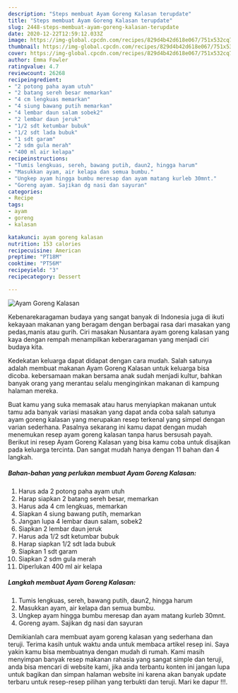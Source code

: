 ```yaml
---
description: "Steps membuat Ayam Goreng Kalasan terupdate"
title: "Steps membuat Ayam Goreng Kalasan terupdate"
slug: 2448-steps-membuat-ayam-goreng-kalasan-terupdate
date: 2020-12-22T12:59:12.033Z
image: https://img-global.cpcdn.com/recipes/829d4b42d618e067/751x532cq70/ayam-goreng-kalasan-foto-resep-utama.jpg
thumbnail: https://img-global.cpcdn.com/recipes/829d4b42d618e067/751x532cq70/ayam-goreng-kalasan-foto-resep-utama.jpg
cover: https://img-global.cpcdn.com/recipes/829d4b42d618e067/751x532cq70/ayam-goreng-kalasan-foto-resep-utama.jpg
author: Emma Fowler
ratingvalue: 4.7
reviewcount: 26268
recipeingredient:
- "2 potong paha ayam utuh"
- "2 batang sereh besar memarkan"
- "4 cm lengkuas memarkan"
- "4 siung bawang putih memarkan"
- "4 lembar daun salam sobek2"
- "2 lembar daun jeruk"
- "1/2 sdt ketumbar bubuk"
- "1/2 sdt lada bubuk"
- "1 sdt garam"
- "2 sdm gula merah"
- "400 ml air kelapa"
recipeinstructions:
- "Tumis lengkuas, sereh, bawang putih, daun2, hingga harum"
- "Masukkan ayam, air kelapa dan semua bumbu."
- "Ungkep ayam hingga bumbu meresap dan ayam matang kurleb 30mnt."
- "Goreng ayam. Sajikan dg nasi dan sayuran"
categories:
- Recipe
tags:
- ayam
- goreng
- kalasan

katakunci: ayam goreng kalasan 
nutrition: 153 calories
recipecuisine: American
preptime: "PT18M"
cooktime: "PT56M"
recipeyield: "3"
recipecategory: Dessert

---
```



![Ayam Goreng Kalasan](https://img-global.cpcdn.com/recipes/829d4b42d618e067/751x532cq70/ayam-goreng-kalasan-foto-resep-utama.jpg)

Kebenarekaragaman budaya yang sangat banyak di Indonesia juga di ikuti kekayaan makanan yang beragam dengan berbagai rasa dari masakan yang pedas,manis atau gurih. Ciri masakan Nusantara ayam goreng kalasan yang kaya dengan rempah menampilkan keberaragaman yang menjadi ciri budaya kita.


Kedekatan keluarga dapat didapat dengan cara mudah. Salah satunya adalah membuat makanan Ayam Goreng Kalasan untuk keluarga bisa dicoba. kebersamaan makan bersama anak sudah menjadi kultur, bahkan banyak orang yang merantau selalu menginginkan makanan di kampung halaman mereka.



Buat kamu yang suka memasak atau harus menyiapkan makanan untuk tamu ada banyak variasi masakan yang dapat anda coba salah satunya ayam goreng kalasan yang merupakan resep terkenal yang simpel dengan varian sederhana. Pasalnya sekarang ini kamu dapat dengan mudah menemukan resep ayam goreng kalasan tanpa harus bersusah payah.
Berikut ini resep Ayam Goreng Kalasan yang bisa kamu coba untuk disajikan pada keluarga tercinta. Dan sangat mudah hanya dengan 11 bahan dan 4 langkah.


<!--inarticleads1-->

##### Bahan-bahan yang perlukan membuat Ayam Goreng Kalasan:

1. Harus ada 2 potong paha ayam utuh
1. Harap siapkan 2 batang sereh besar, memarkan
1. Harus ada 4 cm lengkuas, memarkan
1. Siapkan 4 siung bawang putih, memarkan
1. Jangan lupa 4 lembar daun salam, sobek2
1. Siapkan 2 lembar daun jeruk
1. Harus ada 1/2 sdt ketumbar bubuk
1. Harap siapkan 1/2 sdt lada bubuk
1. Siapkan 1 sdt garam
1. Siapkan 2 sdm gula merah
1. Diperlukan 400 ml air kelapa




<!--inarticleads2-->

##### Langkah membuat  Ayam Goreng Kalasan:

1. Tumis lengkuas, sereh, bawang putih, daun2, hingga harum
1. Masukkan ayam, air kelapa dan semua bumbu.
1. Ungkep ayam hingga bumbu meresap dan ayam matang kurleb 30mnt.
1. Goreng ayam. Sajikan dg nasi dan sayuran




Demikianlah cara membuat ayam goreng kalasan yang sederhana dan teruji. Terima kasih untuk waktu anda untuk membaca artikel resep ini. Saya yakin kamu bisa membuatnya dengan mudah di rumah. Kami masih menyimpan banyak resep makanan rahasia yang sangat simple dan teruji, anda bisa mencari di website kami, jika anda terbantu konten ini jangan lupa untuk bagikan dan simpan halaman website ini karena akan banyak update terbaru untuk resep-resep pilihan yang terbukti dan teruji. Mari ke dapur !!!. 
